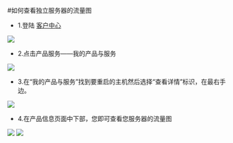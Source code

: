 <!-- --- tag: 独立服务器 流量 -->

<!-- --- title: 如何查看独立服务器的流量图 -->
#如何查看独立服务器的流量图

* 1.登陆  [客户中心](http://portal.51hosting.com/clientarea.php)

![](http://ww2.sinaimg.cn/large/a74e55b4jw1dzas3o3a7yj.jpg)

* 2.点击产品服务——我的产品与服务

![](http://ww2.sinaimg.cn/large/a74eed94jw1dzas8srm16j.jpg)

* 3.在“我的产品与服务”找到要重启的主机然后选择“查看详情”标识，在最右手边。

![](http://ww2.sinaimg.cn/large/a74eed94jw1dzasbchdhfj.jpg)

* 4.在产品信息页面中下部，您即可查看您服务器的流量图

![](http://ww4.sinaimg.cn/large/a74e55b4jw1e071zn6lgpj.jpg)
![](http://ww1.sinaimg.cn/large/a74ecc4cjw1e0721lp1jyj.jpg)
